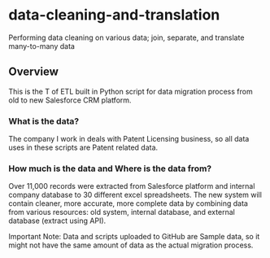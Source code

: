 # data-cleaning-and-translation
Performing data cleaning on various data; join, separate, and translate many-to-many data

## Overview
This is the T of ETL built in Python script for data migration process from old to new Salesforce CRM platform. 

### What is the data?
The company I work in deals with Patent Licensing business, so all data uses in these scripts are Patent related data. 

### How much is the data and Where is the data from?
Over 11,000 records were extracted from Salesforce platform and internal company database to 30 different excel spreadsheets. The new system will contain cleaner, more accurate, more complete data by combining data from various resources: old system, internal database, and external database (extract using API).


Important Note: Data and scripts uploaded to GitHub are Sample data, so it might not have the same amount of data as the actual migration process.




